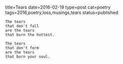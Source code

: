 title=Tears
date=2016-02-19
type=post
cat=poetry
tags=2016,poetry,loss,musings,tears
status=published
~~~~~~
The tears
that don't fall
are the tears
that burn the hottest.

The tears
that don't form
are the tears
that burn your soul.
